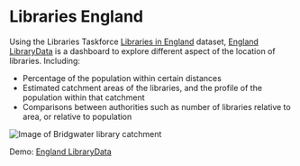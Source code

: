 Libraries England
=================

Using the Libraries Taskforce [Libraries in England](https://www.gov.uk/government/publications/public-libraries-in-england-basic-dataset) dataset, [England LibraryData](https://england.librarydata.uk) is a dashboard to explore different aspect of the location of libraries. Including:

- Percentage of the population within certain distances
- Estimated catchment areas of the libraries, and the profile of the population within that catchment
- Comparisons between authorities such as number of libraries relative to area, or relative to population

![Image of Bridgwater library catchment](https://raw.githubusercontent.com/LibrariesHacked/geography-librarydata/master/images/england.png)

Demo: [England LibraryData](https://england.librarydata.uk)